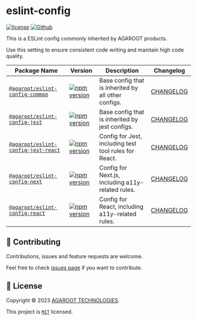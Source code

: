 # eslint-config

[![license](https://img.shields.io/badge/License-MIT-green.svg)](https://github.com/agaroot-technologies/eslint-config/blob/main/LICENSE)
[![Github](https://img.shields.io/github/followers/agaroot-technologies?label=Follow&logo=github&style=social)](https://github.com/orgs/agaroot-technologies/followers)

This is a ESLint config commonly inherited by AGAROOT products.

Use this setting to ensure consistent code writing and maintain high code quality.

| Package Name                                               | Version                                                                                                                                             | Description                                           | Changelog                                     |
|------------------------------------------------------------|-----------------------------------------------------------------------------------------------------------------------------------------------------|-------------------------------------------------------|-----------------------------------------------|
| [`@agaroot/eslint-config-common`](packages/common)         | [![npm version](https://badge.fury.io/js/@agaroot%2Feslint-config-common.svg)](https://www.npmjs.com/package/@agaroot/eslint-config-common)         | Base config that is inherited by all other configs.   | [CHANGELOG](packages/common/CHANGELOG.md)     |
| [`@agaroot/eslint-config-jest`](packages/jest)             | [![npm version](https://badge.fury.io/js/@agaroot%2Feslint-config-jest.svg)](https://www.npmjs.com/package/@agaroot/eslint-config-jest)             | Base config that is inherited by jest configs.        | [CHANGELOG](packages/jest/CHANGELOG.md)       |
| [`@agaroot/eslint-config-jest-react`](packages/jest-react) | [![npm version](https://badge.fury.io/js/@agaroot%2Feslint-config-jest-react.svg)](https://www.npmjs.com/package/@agaroot/eslint-config-jest-react) | Config for Jest, including test tool rules for React. | [CHANGELOG](packages/jest-react/CHANGELOG.md) |
| [`@agaroot/eslint-config-next`](packages/next)             | [![npm version](https://badge.fury.io/js/@agaroot%2Feslint-config-next.svg)](https://www.npmjs.com/package/@agaroot/eslint-config-next)             | Config for Next.js, including a11y-related rules.     | [CHANGELOG](packages/next/CHANGELOG.md)       |
| [`@agaroot/eslint-config-react`](packages/react)           | [![npm version](https://badge.fury.io/js/@agaroot%2Feslint-config-react.svg)](https://www.npmjs.com/package/@agaroot/eslint-config-react)           | Config for React, including a11y-related rules.       | [CHANGELOG](packages/react/CHANGELOG.md)      |

## 🤝 Contributing

Contributions, issues and feature requests are welcome.

Feel free to check [issues page](https://github.com/agaroot-technologies/eslint-config/issues) if you want to contribute.

## 📝 License

Copyright © 2023 [AGAROOT TECHNOLOGIES](https://tech.agaroot.co.jp/).

This project is [```MIT```](https://github.com/agaroot-technologies/eslint-config/blob/main/LICENSE) licensed.
